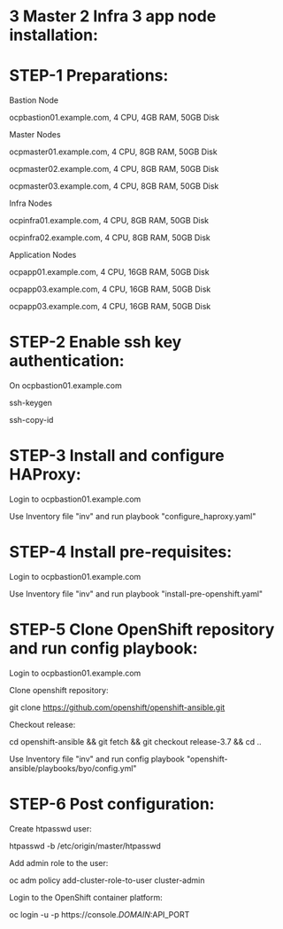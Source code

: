 3 Master 2 Infra 3 app node installation:
=========================================


STEP-1 Preparations:
====================
Bastion Node

ocpbastion01.example.com, 4 CPU, 4GB RAM, 50GB Disk


Master Nodes

ocpmaster01.example.com, 4 CPU, 8GB RAM, 50GB Disk

ocpmaster02.example.com, 4 CPU, 8GB RAM, 50GB Disk

ocpmaster03.example.com, 4 CPU, 8GB RAM, 50GB Disk


Infra Nodes

ocpinfra01.example.com, 4 CPU, 8GB RAM, 50GB Disk

ocpinfra02.example.com, 4 CPU, 8GB RAM, 50GB Disk


Application Nodes

ocpapp01.example.com, 4 CPU, 16GB RAM, 50GB Disk

ocpapp03.example.com, 4 CPU, 16GB RAM, 50GB Disk

ocpapp03.example.com, 4 CPU, 16GB RAM, 50GB Disk


STEP-2 Enable ssh key authentication:
=====================================
On ocpbastion01.example.com

ssh-keygen

ssh-copy-id <hosts>
  

STEP-3 Install and configure HAProxy:
=====================================
Login to ocpbastion01.example.com

Use Inventory file "inv" and run playbook "configure_haproxy.yaml"


STEP-4 Install pre-requisites:
==============================
Login to ocpbastion01.example.com

Use Inventory file "inv" and run playbook "install-pre-openshift.yaml"

STEP-5 Clone OpenShift repository and run config playbook:
==========================================================
Login to ocpbastion01.example.com

Clone openshift repository:

git clone https://github.com/openshift/openshift-ansible.git

Checkout release:

cd openshift-ansible && git fetch && git checkout release-3.7 && cd ..

Use Inventory file "inv" and run config playbook "openshift-ansible/playbooks/byo/config.yml"

STEP-6 Post configuration:
==========================
Create htpasswd user:

htpasswd -b /etc/origin/master/htpasswd <USERNAME> <PASSWORD>

Add admin role to the user:

oc adm policy add-cluster-role-to-user cluster-admin <USERNAME>

Login to the OpenShift container platform:

oc login -u <USERNAME> -p <PASSWORD> https://console.$DOMAIN:$API_PORT
